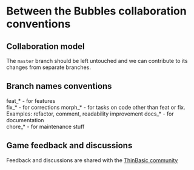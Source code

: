 # Between the Bubbles collaboration conventions

## Collaboration model

The `master` branch should be left untouched and we can contribute to its changes from separate branches.

## Branch names conventions

feat_* - for features  
fix_* - for corrections
morph_* - for tasks on code other than feat or fix. Examples: refactor, comment, readability improvement
docs_* - for documentation  
chore_* - for maintenance stuff  

## Game feedback and discussions

Feedback and discussions are shared with the [ThinBasic community](https://www.thinbasic.com/community/forum.php "ThinBasic's community forum")
